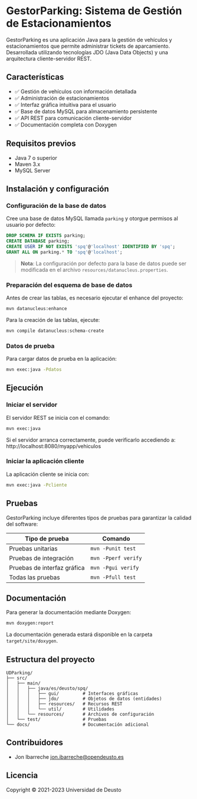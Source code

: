 # GestorParking: Sistema de Gestión de Estacionamientos

GestorParking es una aplicación Java para la gestión de vehículos y estacionamientos que permite administrar tickets de aparcamiento. Desarrollada utilizando tecnologías JDO (Java Data Objects) y una arquitectura cliente-servidor REST.

## Características

- ✅ Gestión de vehículos con información detallada
- ✅ Administración de estacionamientos 
- ✅ Interfaz gráfica intuitiva para el usuario
- ✅ Base de datos MySQL para almacenamiento persistente
- ✅ API REST para comunicación cliente-servidor
- ✅ Documentación completa con Doxygen

## Requisitos previos

- Java 7 o superior
- Maven 3.x
- MySQL Server

## Instalación y configuración

### Configuración de la base de datos

Cree una base de datos MySQL llamada `parking` y otorgue permisos al usuario por defecto:

```sql
DROP SCHEMA IF EXISTS parking;
CREATE DATABASE parking;
CREATE USER IF NOT EXISTS 'spq'@'localhost' IDENTIFIED BY 'spq';
GRANT ALL ON parking.* TO 'spq'@'localhost';
```

> **Nota**: La configuración por defecto para la base de datos puede ser modificada en el archivo `resources/datanucleus.properties`.

### Preparación del esquema de base de datos

Antes de crear las tablas, es necesario ejecutar el enhance del proyecto:

```bash
mvn datanucleus:enhance
```

Para la creación de las tablas, ejecute:

```bash
mvn compile datanucleus:schema-create
```

### Datos de prueba

Para cargar datos de prueba en la aplicación:

```bash
mvn exec:java -Pdatos
```

## Ejecución

### Iniciar el servidor

El servidor REST se inicia con el comando:

```bash
mvn exec:java
```

Si el servidor arranca correctamente, puede verificarlo accediendo a:
http://localhost:8080/myapp/vehiculos

### Iniciar la aplicación cliente

La aplicación cliente se inicia con:

```bash
mvn exec:java -Pcliente
```

## Pruebas

GestorParking incluye diferentes tipos de pruebas para garantizar la calidad del software:

| Tipo de prueba | Comando |
|----------------|---------|
| Pruebas unitarias | `mvn -Punit test` |
| Pruebas de integración | `mvn -Pperf verify` |
| Pruebas de interfaz gráfica | `mvn -Pgui verify` |
| Todas las pruebas | `mvn -Pfull test` |

## Documentación

Para generar la documentación mediante Doxygen:

```bash
mvn doxygen:report
```

La documentación generada estará disponible en la carpeta `target/site/doxygen`.

## Estructura del proyecto

```
UDParking/
├── src/
│   ├── main/
│   │   ├── java/es/deusto/spq/
│   │   │   ├── gui/         # Interfaces gráficas
│   │   │   ├── jdo/         # Objetos de datos (entidades)
│   │   │   ├── resources/   # Recursos REST
│   │   │   └── util/        # Utilidades
│   │   └── resources/       # Archivos de configuración
│   └── test/                # Pruebas
└── docs/                    # Documentación adicional
```

## Contribuidores

- Jon Ibarreche <jon.ibarreche@opendeusto.es>

## Licencia

Copyright © 2021-2023 Universidad de Deusto
